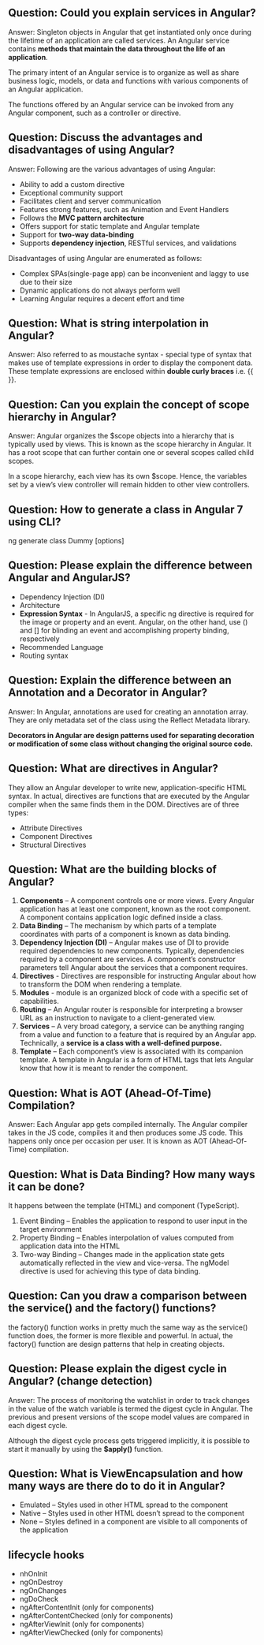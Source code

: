 ## Question: Could you explain services in Angular?
Answer: Singleton objects in Angular that get instantiated only once during the lifetime of an application are called services. An Angular service contains **methods that maintain the data throughout the life of an application**.

The primary intent of an Angular service is to organize as well as share business logic, models, or data and functions with various components of an Angular application.

The functions offered by an Angular service can be invoked from any Angular component, such as a controller or directive.

## Question: Discuss the advantages and disadvantages of using Angular?
Answer: Following are the various advantages of using Angular:

- Ability to add a custom directive
- Exceptional community support
- Facilitates client and server communication
- Features strong features, such as Animation and Event Handlers
- Follows the **MVC pattern architecture**
- Offers support for static template and Angular template
- Support for **two-way data-binding**
- Supports **dependency injection**, RESTful services, and validations

Disadvantages of using Angular are enumerated as follows:

- Complex SPAs(single-page app) can be inconvenient and laggy to use due to their size
- Dynamic applications do not always perform well
- Learning Angular requires a decent effort and time

## Question: What is string interpolation in Angular?
Answer: Also referred to as moustache syntax - special type of syntax that makes use of template expressions in order to display the component data. These template expressions are enclosed within **double curly braces** i.e. {{ }}.

## Question: Can you explain the concept of scope hierarchy in Angular?
Answer: Angular organizes the $scope objects into a hierarchy that is typically used by views. This is known as the scope hierarchy in Angular. It has a root scope that can further contain one or several scopes called child scopes.

In a scope hierarchy, each view has its own $scope. Hence, the variables set by a view’s view controller will remain hidden to other view controllers. 

## Question: How to generate a class in Angular 7 using CLI?
ng generate class Dummy [options]

## Question: Please explain the difference between Angular and AngularJS?
- Dependency Injection (DI)
- Architecture 
- **Expression Syntax** - In AngularJS, a specific ng directive is required for the image or property and an event. Angular, on the other hand, use () and [] for blinding an event and accomplishing property binding, respectively
- Recommended Language 
- Routing syntax

## Question: Explain the difference between an Annotation and a Decorator in Angular?
Answer: In Angular, annotations are used for creating an annotation array. They are only metadata set of the class using the Reflect Metadata library.

**Decorators in Angular are design patterns used for separating decoration or modification of some class without changing the original source code.**

## Question: What are directives in Angular?
They allow an Angular developer to write new, application-specific HTML syntax. In actual, directives are functions that are executed by the Angular compiler when the same finds them in the DOM. Directives are of three types:

- Attribute Directives
- Component Directives
- Structural Directives

## Question: What are the building blocks of Angular?
1. **Components** – A component controls one or more views. Every Angular application has at least one component, known as the root component. A component contains application logic defined inside a class.
2. **Data Binding** – The mechanism by which parts of a template coordinates with parts of a component is known as data binding.
3. **Dependency Injection (DI)** – Angular makes use of DI to provide required dependencies to new components. Typically, dependencies required by a component are services. A component’s constructor parameters tell Angular about the services that a component requires.
4. **Directives** - Directives are responsible for instructing Angular about how to transform the DOM when rendering a template.
5. **Modules** - module is an organized block of code with a specific set of capabilities.
6. **Routing** – An Angular router is responsible for interpreting a browser URL as an instruction to navigate to a client-generated view. 
7. **Services** – A very broad category, a service can be anything ranging from a value and function to a feature that is required by an Angular app. Technically, a **service is a class with a well-defined purpose.**
8. **Template** – Each component’s view is associated with its companion template. A template in Angular is a form of HTML tags that lets Angular know that how it is meant to render the component.

## Question: What is AOT (Ahead-Of-Time) Compilation?
Answer: Each Angular app gets compiled internally. The Angular compiler takes in the JS code, compiles it and then produces some JS code. This happens only once per occasion per user. It is known as AOT (Ahead-Of-Time) compilation.

## Question: What is Data Binding? How many ways it can be done?
It happens between the template (HTML) and component (TypeScript).
1. Event Binding – Enables the application to respond to user input in the target environment
2. Property Binding – Enables interpolation of values computed from application data into the HTML
3. Two-way Binding – Changes made in the application state gets automatically reflected in the view and vice-versa. The ngModel directive is used for achieving this type of data binding.

## Question: Can you draw a comparison between the service() and the factory() functions?
the factory() function works in pretty much the same way as the service() function does, the former is more flexible and powerful. In actual, the factory() function are design patterns that help in creating objects.

## Question: Please explain the digest cycle in Angular? (change detection)
Answer: The process of monitoring the watchlist in order to track changes in the value of the watch variable is termed the digest cycle in Angular. The previous and present versions of the scope model values are compared in each digest cycle.

Although the digest cycle process gets triggered implicitly, it is possible to start it manually by using the **$apply()** function.

## Question: What is ViewEncapsulation and how many ways are there do to do it in Angular?
- Emulated – Styles used in other HTML spread to the component
- Native – Styles used in other HTML doesn’t spread to the component
- None – Styles defined in a component are visible to all components of the application

## lifecycle hooks
- nhOnInit
- ngOnDestroy
- ngOnChanges
- ngDoCheck
- ngAfterContentInit (only for components)
- ngAfterContentChecked (only for components)
- ngAfterViewInit (only for components)
- ngAfterViewChecked (only for components)

